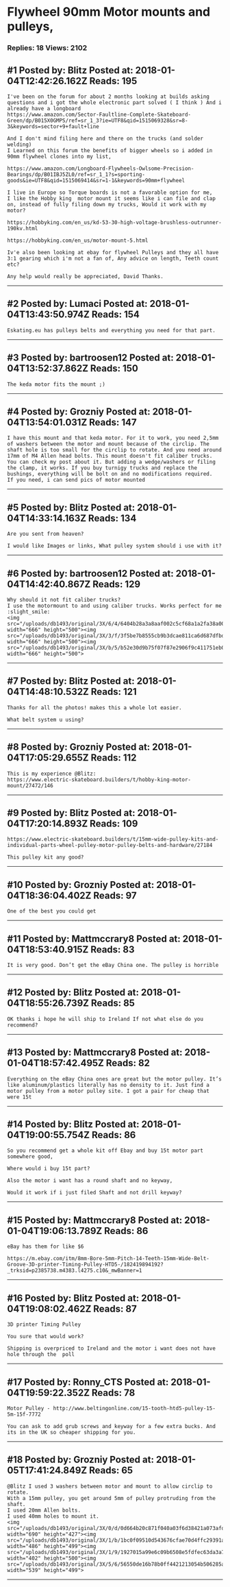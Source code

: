 # Flywheel 90mm Motor mounts and pulleys,

### Replies: 18 Views: 2102

## \#1 Posted by: Blitz Posted at: 2018-01-04T12:42:26.162Z Reads: 195

```
I've been on the forum for about 2 months looking at builds asking questions and i got the whole electronic part solved ( I think ) And i already have a longboard 
https://www.amazon.com/Sector-Faultline-Complete-Skateboard-Green/dp/B015X0GMPS/ref=sr_1_3?ie=UTF8&qid=1515069328&sr=8-3&keywords=sector+9+fault+line

And I don't mind filing here and there on the trucks (and solder welding)
I Learned on this forum the benefits of bigger wheels so i added in 90mm flywheel clones into my list,

https://www.amazon.com/Longboard-Flywheels-Owlsome-Precision-Bearings/dp/B01IBJ5ZL0/ref=sr_1_1?s=sporting-goods&ie=UTF8&qid=1515069414&sr=1-1&keywords=90mm+flywheel

I live in Europe so Torque boards is not a favorable option for me,
I like the Hobby king  motor mount it seems like i can file and clap on, instead of fully filing down my trucks, Would it work with my motor?

https://hobbyking.com/en_us/kd-53-30-high-voltage-brushless-outrunner-190kv.html

https://hobbyking.com/en_us/motor-mount-5.html

Iv'e also been looking at ebay for flywheel Pulleys and they all have 3:1 gearing which i'm not a fan of, Any advice on length, Teeth count etc? 

Any help would really be appreciated, David Thanks.
```

---
## \#2 Posted by: Lumaci Posted at: 2018-01-04T13:43:50.974Z Reads: 154

```
Eskating.eu has pulleys belts and everything you need for that part.
```

---
## \#3 Posted by: bartroosen12 Posted at: 2018-01-04T13:52:37.862Z Reads: 150

```
The keda motor fits the mount ;)
```

---
## \#4 Posted by: Grozniy Posted at: 2018-01-04T13:54:01.031Z Reads: 147

```
I have this mount and that keda motor. For it to work, you need 2,5mm of washers between the motor and mount because of the circlip. The shaft hole is too small for the circlip to rotate. And you need around 17mm of M4 Allen head bolts. This mount doesn't fit caliber trucks. You can check my post about it. But adding a wedge/washers or filing the clamp, it works. If you buy turnigy trucks and replace the bushings, everything will be bolt on and no modifications required.
If you need, i can send pics of motor mounted
```

---
## \#5 Posted by: Blitz Posted at: 2018-01-04T14:33:14.163Z Reads: 134

```
Are you sent from heaven? 

I would like Images or links, What pulley system should i use with it?
```

---
## \#6 Posted by: bartroosen12 Posted at: 2018-01-04T14:42:40.867Z Reads: 129

```
Why should it not fit caliber trucks?
I use the motormount to and using caliber trucks. Works perfect for me :slight_smile: 
<img src="/uploads/db1493/original/3X/6/4/6404b28a3a8aaf002c5cf68a1a2fa38a0046d99a.jpg" width="666" height="500"><img src="/uploads/db1493/original/3X/3/f/3f5be7b8555cb9b3dcae811ca6d687dfbd22a0b0.jpg" width="666" height="500"><img src="/uploads/db1493/original/3X/b/5/b52e30d9b75f07f87e2906f9c411751eb060d902.jpg" width="666" height="500">
```

---
## \#7 Posted by: Blitz Posted at: 2018-01-04T14:48:10.532Z Reads: 121

```
Thanks for all the photos! makes this a whole lot easier.

What belt system u using?
```

---
## \#8 Posted by: Grozniy Posted at: 2018-01-04T17:05:29.655Z Reads: 112

```
This is my experience @Blitz: 
https://www.electric-skateboard.builders/t/hobby-king-motor-mount/27472/146
```

---
## \#9 Posted by: Blitz Posted at: 2018-01-04T17:20:14.893Z Reads: 109

```
https://www.electric-skateboard.builders/t/15mm-wide-pulley-kits-and-individual-parts-wheel-pulley-motor-pulley-belts-and-hardware/27184

This pulley kit any good?
```

---
## \#10 Posted by: Grozniy Posted at: 2018-01-04T18:36:04.402Z Reads: 97

```
One of the best you could get
```

---
## \#11 Posted by: Mattmccrary8 Posted at: 2018-01-04T18:53:40.915Z Reads: 83

```
It is very good. Don’t get the eBay China one. The pulley is horrible
```

---
## \#12 Posted by: Blitz Posted at: 2018-01-04T18:55:26.739Z Reads: 85

```
OK thanks i hope he will ship to Ireland If not what else do you recommend?
```

---
## \#13 Posted by: Mattmccrary8 Posted at: 2018-01-04T18:57:42.495Z Reads: 82

```
Everything on the eBay China ones are great but the motor pulley. It’s like aluminum/plastics literally has no density to it. Just find a motor pulley from a motor pulley site. I got a pair for cheap that were 15t
```

---
## \#14 Posted by: Blitz Posted at: 2018-01-04T19:00:55.754Z Reads: 86

```
So you recommend get a whole kit off Ebay and buy 15t motor part somewhere good,

Where would i buy 15t part?

Also the motor i want has a round shaft and no keyway,

Would it work if i just filed Shaft and not drill keyway?
```

---
## \#15 Posted by: Mattmccrary8 Posted at: 2018-01-04T19:06:13.789Z Reads: 86

```
eBay has them for like $6 

https://m.ebay.com/itm/8mm-Bore-5mm-Pitch-14-Teeth-15mm-Wide-Belt-Groove-3D-printer-Timing-Pulley-HTD5-/182419894192?_trksid=p2385738.m4383.l4275.c10&_mwBanner=1
```

---
## \#16 Posted by: Blitz Posted at: 2018-01-04T19:08:02.462Z Reads: 87

```
3D printer Timing Pulley 

You sure that would work?

Shipping is overpriced to Ireland and the motor i want does not have hole through the  poll
```

---
## \#17 Posted by: Ronny_CTS Posted at: 2018-01-04T19:59:22.352Z Reads: 78

```
Motor Pulley - http://www.beltingonline.com/15-tooth-htd5-pulley-15-5m-15f-7772

You can ask to add grub screws and keyway for a few extra bucks. And its in the UK so cheaper shipping for you.
```

---
## \#18 Posted by: Grozniy Posted at: 2018-01-05T17:41:24.849Z Reads: 65

```
@Blitz I used 3 washers between motor and mount to allow circlip to rotate.
With a 15mm pulley, you get around 5mm of pulley protruding from the shaft.
I used 20mm Allen bolts.
I used 40mm holes to mount it.
<img src="/uploads/db1493/original/3X/0/d/0d664b20c871f040a03f6d38421a073afdb54e83.jpg" width="690" height="427"><img src="/uploads/db1493/original/3X/1/b/1bc0f09510d543676cfae70d4ffc29391ad49624.jpg" width="486" height="499"><img src="/uploads/db1493/original/3X/1/9/1927015a99e6c09b6508e5fdfec63da3a71a65bc.jpg" width="402" height="500"><img src="/uploads/db1493/original/3X/5/6/56550de16b78b0ff4421213054b506285a4b3abe.jpg" width="539" height="499">
```

---
